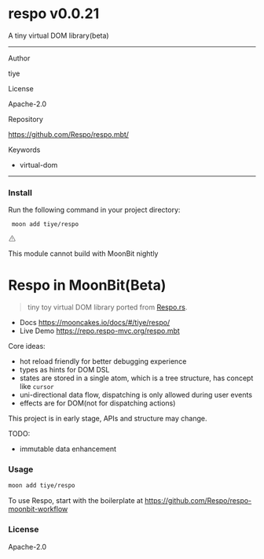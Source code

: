
<div id="mod-info">
    <h1 id="mod-title"> respo <span id="mod-version">v0.0.21</span></h1>
    A tiny virtual DOM library(beta)
    <hr/>
    <div id="mod-meta-data">
        <div>
            <p>Author</p>
            <p>tiye</p>
        </div>
        <div>
            <p>License</p>
            <p>Apache-2.0</p>
        </div>
        <div>
            <p>Repository</p>
            <p><a href="https://github.com/Respo/respo.mbt/">https://github.com/Respo/respo.mbt/</a></p>
        </div>
        <div>
            <p>Keywords</p>
            <ul id="mod-keywords">
                <li>virtual-dom</li>
            </ul>
        </div>
    </div>
    <hr/>
    <div id="mod-install-info">
        <h3>Install</h3>
        <p>Run the following command in your project directory: </p>
        <pre><code> moon add tiye/respo </code></pre>
    <div id="build-error"> 
      <svg t="1727332159497" class="icon" viewBox="0 0 1024 1024" version="1.1" xmlns="http://www.w3.org/2000/svg" p-id="5301" width="16" height="16"><path d="M545.718857 130.608762c11.337143 6.265905 20.699429 15.555048 26.989714 26.819048l345.014858 617.667047a68.87619 68.87619 0 0 1-26.989715 93.915429c-10.313143 5.705143-21.942857 8.704-33.718857 8.704H166.985143A69.266286 69.266286 0 0 1 97.52381 808.643048c0-11.751619 2.998857-23.28381 8.752761-33.548191l344.990477-617.642667a69.656381 69.656381 0 0 1 94.451809-26.819047zM512 191.000381L166.985143 808.643048H856.990476L512 191.000381zM546.718476 670.47619v69.071239h-69.461333V670.47619h69.485714z m0-298.374095v252.318476h-69.461333V372.102095h69.485714z" p-id="5302" fill="#707070"></path></svg>
      <div>
        <p id="build-error-title">This module cannot build with MoonBit nightly</p>
      </div>
    </div>
    </div>
</div>



# Respo in MoonBit(Beta)

> tiny toy virtual DOM library ported from [Respo.rs](https://github.com/Respo/respo.rs).

- Docs https://mooncakes.io/docs/#/tiye/respo/
- Live Demo https://repo.respo-mvc.org/respo.mbt

Core ideas:

- hot reload friendly for better debugging experience
- types as hints for DOM DSL
- states are stored in a single atom, which is a tree structure, has concept like `cursor`
- uni-directional data flow, dispatching is only allowed during user events
- effects are for DOM(not for dispatching actions)

This project is in early stage, APIs and structure may change.

TODO:

- immutable data enhancement

### Usage

```bash
moon add tiye/respo
```

To use Respo, start with the boilerplate at https://github.com/Respo/respo-moonbit-workflow

### License

Apache-2.0
